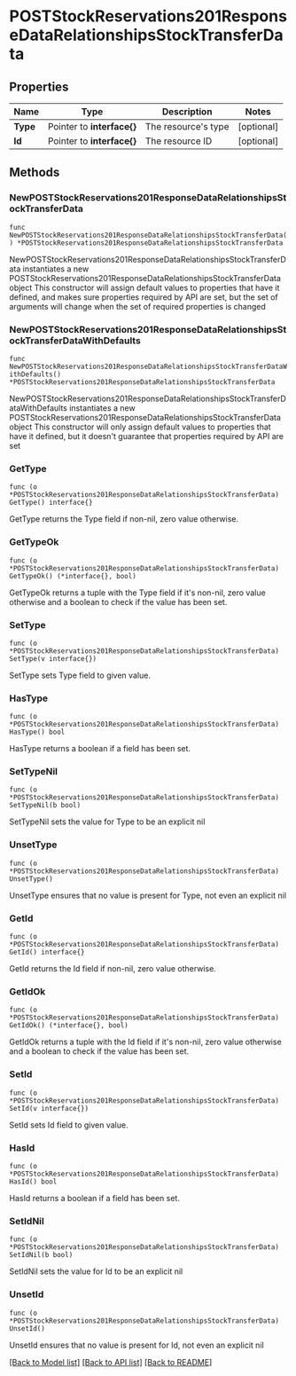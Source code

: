 # POSTStockReservations201ResponseDataRelationshipsStockTransferData

## Properties

Name | Type | Description | Notes
------------ | ------------- | ------------- | -------------
**Type** | Pointer to **interface{}** | The resource&#39;s type | [optional] 
**Id** | Pointer to **interface{}** | The resource ID | [optional] 

## Methods

### NewPOSTStockReservations201ResponseDataRelationshipsStockTransferData

`func NewPOSTStockReservations201ResponseDataRelationshipsStockTransferData() *POSTStockReservations201ResponseDataRelationshipsStockTransferData`

NewPOSTStockReservations201ResponseDataRelationshipsStockTransferData instantiates a new POSTStockReservations201ResponseDataRelationshipsStockTransferData object
This constructor will assign default values to properties that have it defined,
and makes sure properties required by API are set, but the set of arguments
will change when the set of required properties is changed

### NewPOSTStockReservations201ResponseDataRelationshipsStockTransferDataWithDefaults

`func NewPOSTStockReservations201ResponseDataRelationshipsStockTransferDataWithDefaults() *POSTStockReservations201ResponseDataRelationshipsStockTransferData`

NewPOSTStockReservations201ResponseDataRelationshipsStockTransferDataWithDefaults instantiates a new POSTStockReservations201ResponseDataRelationshipsStockTransferData object
This constructor will only assign default values to properties that have it defined,
but it doesn't guarantee that properties required by API are set

### GetType

`func (o *POSTStockReservations201ResponseDataRelationshipsStockTransferData) GetType() interface{}`

GetType returns the Type field if non-nil, zero value otherwise.

### GetTypeOk

`func (o *POSTStockReservations201ResponseDataRelationshipsStockTransferData) GetTypeOk() (*interface{}, bool)`

GetTypeOk returns a tuple with the Type field if it's non-nil, zero value otherwise
and a boolean to check if the value has been set.

### SetType

`func (o *POSTStockReservations201ResponseDataRelationshipsStockTransferData) SetType(v interface{})`

SetType sets Type field to given value.

### HasType

`func (o *POSTStockReservations201ResponseDataRelationshipsStockTransferData) HasType() bool`

HasType returns a boolean if a field has been set.

### SetTypeNil

`func (o *POSTStockReservations201ResponseDataRelationshipsStockTransferData) SetTypeNil(b bool)`

 SetTypeNil sets the value for Type to be an explicit nil

### UnsetType
`func (o *POSTStockReservations201ResponseDataRelationshipsStockTransferData) UnsetType()`

UnsetType ensures that no value is present for Type, not even an explicit nil
### GetId

`func (o *POSTStockReservations201ResponseDataRelationshipsStockTransferData) GetId() interface{}`

GetId returns the Id field if non-nil, zero value otherwise.

### GetIdOk

`func (o *POSTStockReservations201ResponseDataRelationshipsStockTransferData) GetIdOk() (*interface{}, bool)`

GetIdOk returns a tuple with the Id field if it's non-nil, zero value otherwise
and a boolean to check if the value has been set.

### SetId

`func (o *POSTStockReservations201ResponseDataRelationshipsStockTransferData) SetId(v interface{})`

SetId sets Id field to given value.

### HasId

`func (o *POSTStockReservations201ResponseDataRelationshipsStockTransferData) HasId() bool`

HasId returns a boolean if a field has been set.

### SetIdNil

`func (o *POSTStockReservations201ResponseDataRelationshipsStockTransferData) SetIdNil(b bool)`

 SetIdNil sets the value for Id to be an explicit nil

### UnsetId
`func (o *POSTStockReservations201ResponseDataRelationshipsStockTransferData) UnsetId()`

UnsetId ensures that no value is present for Id, not even an explicit nil

[[Back to Model list]](../README.md#documentation-for-models) [[Back to API list]](../README.md#documentation-for-api-endpoints) [[Back to README]](../README.md)


